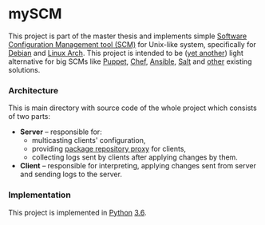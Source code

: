 # mySCM #

This project is part of the master thesis and implements simple [Software Configuration Management tool (SCM)][1] for Unix-like system, specifically for [Debian][2] and [Linux Arch][3]. This project is intended to be ([yet another][4]) light alternative for big SCMs like [Puppet][5], [Chef][6], [Ansible][7], [Salt][8] and [other][4] existing solutions.

### Architecture ###

This is main directory with source code of the whole project which consists of two parts:

* **Server** – responsible for:
    * multicasting clients' configuration,
    * providing [package repository proxy][9] for clients,
    * collecting logs sent by clients after applying changes by them.
* **Client** – responsible for interpreting, applying changes sent from server and sending logs to the server.

### Implementation ###

This project is implemented in [Python][10] [3.6][11].

[1]:https://en.wikipedia.org/wiki/Software_configuration_management
[2]:https://www.debian.org/
[3]:https://www.archlinux.org/
[4]:https://en.wikipedia.org/wiki/Comparison_of_open-source_configuration_management_software
[5]:https://puppet.com/
[6]:https://www.chef.io/
[7]:https://www.ansible.com/
[8]:https://saltstack.com/
[9]:https://lwn.net/Articles/318658/
[10]:https://www.python.org/
[11]:https://docs.python.org/3.6/
